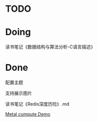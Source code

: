 # TODO 

# Doing

读书笔记《数据结构与算法分析-C语言描述》


# Done
配置主题

支持展示图片

读书笔记《Redis深度历险》.md

[Metal cumpute Demo](https://developer.apple.com/documentation/metal/performing_calculations_on_a_gpu
)


